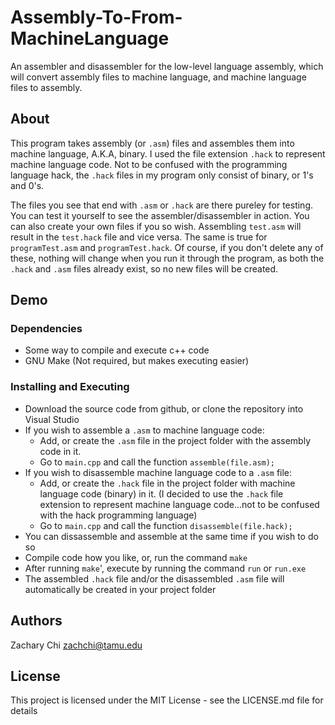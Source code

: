# Assembly-To-From-MachineLanguage
An assembler and disassembler for the low-level language assembly, which will convert assembly files to machine language, and machine language files to assembly.

## About

This program takes assembly (or `.asm`) files and assembles them into machine language, A.K.A, binary. I used the file extension `.hack` to represent machine language code. Not to be confused with the programming language hack, the `.hack` files in my program only consist of binary, or 1's and 0's. 

The files you see that end with `.asm` or `.hack` are there pureley for testing. You can test it yourself to see the assembler/disassembler in action. You can also create your own files if you so wish. Assembling `test.asm` will result in the `test.hack` file and vice versa. The same is true for `programTest.asm` and `programTest.hack`. Of course, if you don't delete any of these, nothing will change when you run it through the program, as both the `.hack` and `.asm` files already exist, so no new files will be created.

## Demo


### Dependencies

* Some way to compile and execute c++ code
* GNU Make (Not required, but makes executing easier)

### Installing and Executing

* Download the source code from github, or clone the repository into Visual Studio
* If you wish to assemble a `.asm` to machine language code:
  * Add, or create the `.asm` file in the project folder with the assembly code in it.
  * Go to `main.cpp` and call the function `assemble(file.asm);`
* If you wish to disassemble machine language code to a `.asm` file:
  * Add, or create the `.hack` file in the project folder with machine language code (binary) in it. (I decided to use the `.hack` file extension to represent machine language code...not to be confused with the hack programming language)
  * Go to `main.cpp` and call the function `disassemble(file.hack);`
* You can dissassemble and assemble at the same time if you wish to do so
* Compile code how you like, or, run the command `make`
* After running `make`', execute by running the command `run` or `run.exe`
* The assembled `.hack` file and/or the disassembled `.asm` file will automatically be created in your project folder

## Authors

Zachary Chi
zachchi@tamu.edu

## License

This project is licensed under the MIT License - see the LICENSE.md file for details
